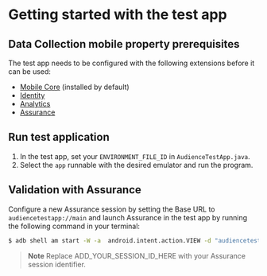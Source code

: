 # Getting started with the test app

## Data Collection mobile property prerequisites

The test app needs to be configured with the following extensions before it can be used:

* [Mobile Core](https://github.com/adobe/aepsdk-core-android) (installed by default)
* [Identity](https://github.com/adobe/aepsdk-core-android)
* [Analytics](https://github.com/adobe/aepsdk-analytics-android)
* [Assurance](https://github.com/adobe/aepsdk-assurance-android)

## Run test application

1. In the test app, set your `ENVIRONMENT_FILE_ID` in `AudienceTestApp.java`.
2. Select the `app` runnable with the desired emulator and run the program.

## Validation with Assurance

Configure a new Assurance session by setting the Base URL to `audiencetestapp://main` and launch Assurance in the test app by running the following command in your terminal:

```bash
$ adb shell am start -W -a  android.intent.action.VIEW -d "audiencetestapp://main?adb_validation_sessionid=ADD_YOUR_SESSION_ID_HERE" com.adobe.audiencetestapp
```

> **Note**
> Replace ADD_YOUR_SESSION_ID_HERE with your Assurance session identifier.
